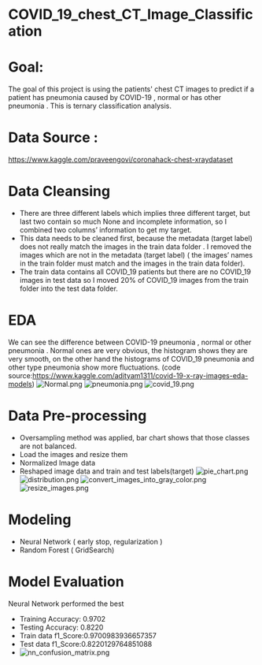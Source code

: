 # COVID_19_chest_CT_Image_Classification

# Goal:

The goal of this project is using the patients' chest CT images to predict if a patient has pneumonia caused by COVID-19 , normal or has other pneumonia . This is ternary classification analysis.

# Data Source :
https://www.kaggle.com/praveengovi/coronahack-chest-xraydataset
# Data Cleansing 
- There are three different labels which implies three different target, but last two contain so much None and incomplete information, so I combined  two columns’ information to get my target.
- This data needs to be cleaned first, because the metadata (target label) does not really match the images in the train data folder .  I removed the images which are not in the metadata (target label) ( the images’ names  in the train folder must match and the images in the train data folder).
- The train data contains all COVID_19 patients but there are no COVID_19 images in test data so I moved 20% of COVID_19 images from the train folder into the test data folder.

# EDA 
 We can see the difference between COVID-19 pneumonia , normal or other pneumonia . Normal ones are very obvious, the histogram shows they are very smooth, on the other hand the histograms of  COVID_19 pneumonia and other type pneumonia  show more  fluctuations. 
 (code source:https://www.kaggle.com/adityam1311/covid-19-x-ray-images-eda-models)
![Normal.png](Normal.png)
![pneumonia.png](pneumonia.png)
![covid_19.png](covid_19.png)

 
# Data Pre-processing
- Oversampling method was applied, bar chart shows that those classes are not balanced.
- Load the images  and resize them
- Normalized Image data
- Reshaped  image data and train and test labels(target) 
![pie_chart.png](pie_chart.png)
![distribution.png](distribution.png)
![convert_images_into_gray_color.png](convert_images_into_gray_color.png)
![resize_images.png](resize_images.png)

# Modeling
- Neural Network ( early stop, regularization )
- Random Forest ( GridSearch)
# Model Evaluation
Neural Network performed the best 
- Training Accuracy: 0.9702
- Testing Accuracy:  0.8220
- Train data f1_Score:0.9700983936657357
- Test data f1_Score:0.8220129764851088
- ![nn_confusion_matrix.png](nn_confusion_matrix.png)

